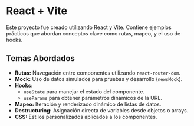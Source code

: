 # React + Vite

Este proyecto fue creado utilizando React y Vite. Contiene ejemplos prácticos que abordan conceptos clave como rutas, mapeo, y el uso de hooks. 

## Temas Abordados
- **Rutas:** Navegación entre componentes utilizando `react-router-dom`.
- **Mock:** Uso de datos simulados para pruebas y desarrollo (`newsMock`).
- **Hooks:**
  - `useState` para manejar el estado del componente.
  - `useParams` para obtener parámetros dinámicos de la URL.
- **Mapeo:** Iteración y renderizado dinámico de listas de datos.
- **Destructuring:** Asignación directa de variables desde objetos o arrays.
- **CSS:** Estilos personalizados aplicados a los componentes.



